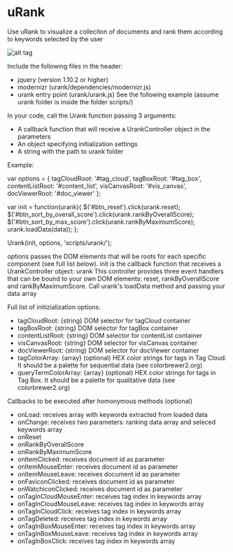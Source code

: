 # uRank

Use uRank to visualize a colleciton of documents and rank them according to keywords selected by the user

![alt tag](https://cloud.githubusercontent.com/assets/6489976/6713829/25e9161e-cd95-11e4-88b5-6cf0ba685d9d.png)

Include the following files in the header:
 * jquery (version 1.10.2 or higher)
 * modernizr (urank/dependencies/modernizr.js)
 * urank entry point (urank/urank.js)
 See the following example (assume urank folder is inside the folder scripts/)
<script type="text/javascript" src="libs/jquery-1.10.2.js" charset="utf-8"></script>
<script type="text/javascript" src="scripts/urank/dependencies/modernizr.js" charset="utf-8"></script>
<script type="text/javascript" src="scripts/urank/urank.js" charset="utf-8"></script>

In your code, call the Urank function passing 3 arguments: 
  * A callback function that will receive a UrankController object in the parameters
  * An object specifying initialization settings
  * A string with the path to urank folder

Example:
 
var options = {
   tagCloudRoot: '#tag_cloud',
   tagBoxRoot: '#tag_box',
   contentListRoot: '#content_list',
   visCanvasRoot: '#vis_canvas',
   docViewerRoot: '#doc_viewer'
};

var init = function(urank){
   $('#btn_reset').click(urank.reset);
   $('#btn_sort_by_overall_score').click(urank.rankByOverallScore);
   $('#btn_sort_by_max_score').click(urank.rankByMaximumScore);
   urank.loadData(data));
};

Urank(init, options, 'scripts/urank/');

options passes the DOM elements that will be roots for each specific component (see full list below). init is the callback function that receives a UrankController object: urank
This controller provides three event handlers that can be bound to your own DOM elements: reset, rankByOverallScore and rankByMaximumScore. Call urank's loadData
method and passing your data array
 
 
 
Full list of initizialization options:

   * tagCloudRoot: {string} DOM selector for tagCloud container
   * tagBoxRoot:  {string} DOM selector for tagBox container
   * contentListRoot:  {string} DOM selector for contentList container
   * visCanvasRoot:  {string} DOM selector for visCanvas container
   * docViewerRoot:  {string} DOM selector for docViewer container
   * tagColorArray: {array} (optional) HEX color strings for tags in Tag Cloud. It should be a palette for sequential data (see colorbrewer2.org)
   * queryTermColorArray: {array} (optional) HEX color strings for tags in Tag Box. It should be a palette for qualitative data (see colorbrewer2.org)
   
   Callbacks to be executed after homonymous methods (optional)
   * onLoad: receives array with keywords extracted from loaded data
   * onChange: receives two parameters: ranking data array and seleced keywords array
   * onReset
   * onRankByOverallScore
   * onRankByMaximumScore
   * onItemClicked: receives document id as parameter
   * onItemMouseEnter: receives document id as parameter
   * onItemMouseLeave: receives document id as parameter
   * onFaviconClicked: receives document id as parameter
   * onWatchiconClicked: receives document id as parameter
   * onTagInCloudMouseEnter: receives tag index in keywords array
   * onTagInCloudMouseLeave: receives tag index in keywords array
   * onTagInCloudClick: receives tag index in keywords array
   * onTagDeleted: receives tag index in keywords array
   * onTagInBoxMouseEnter: receives tag index in keywords array
   * onTagInBoxMouseLeave: receives tag index in keywords array
   * onTagInBoxClick: receives tag index in keywords array
